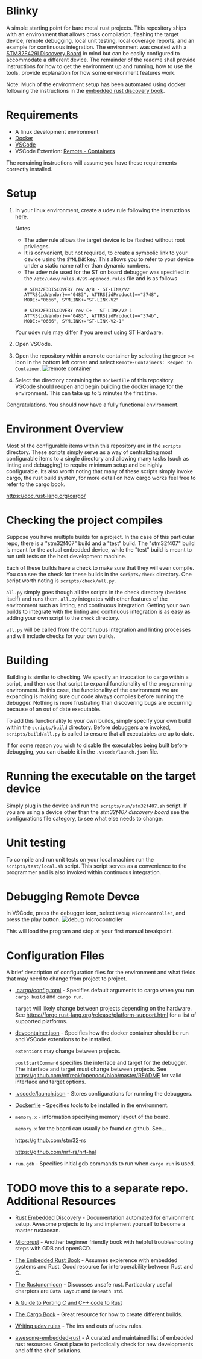# Blinky
A simple starting point for bare metal rust projects. This repository ships with an environment that allows cross compilation, flashing the target device, remote debugging, local unit testing, local coverage reports, and an example for continuous integration. The environment was created with a [STM32F429I Discovery Board](https://www.st.com/content/st_com/en/products/evaluation-tools/product-evaluation-tools/mcu-mpu-eval-tools/stm32-mcu-mpu-eval-tools/stm32-discovery-kits/32f429idiscovery.html) in mind but can be easily configured to accommodate a different device. The remainder of the readme shall provide instructions for how to get the environment up and running, how to use the tools, provide explanation for how some environment features work. 

Note: Much of the environment setup has been automated using docker following the instructions in the [embedded rust discovery book](https://rust-embedded.github.io/discovery/).

# Requirements
 - A linux development environment
 - [Docker](https://docs.docker.com/engine/install/)
 - [VSCode](https://code.visualstudio.com/)
 - VSCode Extention: [Remote - Containers](https://marketplace.visualstudio.com/items?itemName=ms-vscode-remote.remote-containers)

The remaining instructions will assume you have these requirements correctly installed.

# Setup
1. In your linux environment, create a udev rule following the instructions [here](https://rust-embedded.github.io/discovery/03-setup/linux.html#udev-rules). 

    Notes
    - The udev rule allows the target device to be flashed without root privileges.
    - It is convenient, but not required, to create a symbolic link to your device using the `SYMLINK` key. This allows you to refer to your device under a static name rather than dynamic numbers.
    - The udev rule used for the ST on board debugger was specified in the `/etc/udev/rules.d/99-openocd.rules` file and is as follows
        ```
        # STM32F3DISCOVERY rev A/B - ST-LINK/V2
        ATTRS{idVendor}=="0483", ATTRS{idProduct}=="3748", MODE:="0666", SYMLINK+="ST-LINK-V2"

        # STM32F3DISCOVERY rev C+ - ST-LINK/V2-1
        ATTRS{idVendor}=="0483", ATTRS{idProduct}=="374b", MODE:="0666", SYMLINK+="ST-LINK-V2-1"
        ```
    Your udev rule may differ if you are not using ST Hardware.

2. Open VSCode.

3. Open the repository within a remote container by selecting the green `><` icon in the bottom left corner and select `Remote-Containers: Reopen in Container`. ![remote container](images/open_remote_container.png)

4. Select the directory containing the `Dockerfile` of this repository. VSCode should reopen and begin building the docker image for the environment. This can take up to 5 minutes the first time.

Congratulations. You should now have a fully functional environment.

# Environment Overview
Most of the configurable items within this repository are in the `scripts` directory. These scripts simply serve as a way of centralizing most configurable items to a single directory and allowing many tasks (such as linting and debugging) to require minimum setup and be highly configurable. Its also worth noting that many of these scripts simply invoke cargo, the rust build system, for more detail on how cargo works feel free to refer to the cargo book.

https://doc.rust-lang.org/cargo/

# Checking the project compiles
Suppose you have multiple builds for a project. In the case of this particular repo, there is a "stm32f407" build and a "test" build. The "stm32f407" build is meant for the actual embedded device, while the "test" build is meant to run unit tests on the host development machine.

Each of these builds have a check to make sure that they will even compile. You can see the check for these builds in the `scripts/check` directory. One script worth noting is `scripts/check/all.py`. 

`all.py` simply goes though all the scripts in the check directory (besides itself) and runs them. `all.py` integrates with other features of the environment such as linting, and continuous integration. Getting your own builds to integrate with the linting and continuous integration is as easy as adding your own script to the `check` directory. 

`all.py` will be called from the continuous integration and linting processes and will include checks for your own builds.

# Building
Building is similar to checking. We specify an invocation to cargo within a script, and then use that script to expand functionality of the programming environment. In this case, the functionality of the environment we are expanding is making sure our code always compiles before running the debugger. Nothing is more frustrating than discovering bugs are occurring because of an out of date executable.

To add this functionality to your own builds, simply specify your own build within the `scripts/build` directory. Before debuggers are invoked, `scripts/build/all.py` is called to ensure that all executables are up to date.

If for some reason you wish to disable the executables being built before debugging, you can disable it in the `.vscode/launch.json` file.

# Running the executable on the target device
Simply plug in the device and run the `scripts/run/stm32f407.sh` script. If you are using a device other than the *stm32f407 discovery board* see the configurations file category, to see what else needs to change.

# Unit testing
To compile and run unit tests on your local machine run the `scripts/test/local.sh` script. This script serves as a convenience to the programmer and is also invoked within continuous integration.

# Debugging Remote Devce
In VSCode, press the debugger icon, select `Debug Microcontroller`, and press the play button.
![debug microcontroller](images/debug_microcontroller.png)

This will load the program and stop at your first manual breakpoint. 

# Configuration Files
A brief description of configuration files for the environment and what fields that may need to change from project to project.

- [.cargo/config.toml](https://doc.rust-lang.org/cargo/reference/config.html) - Specifies default arguments to cargo when you run `cargo build` and `cargo run`. 

    `target` will likely change between projects depending on the hardware. See
    https://forge.rust-lang.org/release/platform-support.html for a list of supported platforms.

- [devcontainer.json](https://aka.ms/vscode-remote/devcontainer.json) - Specifies how the docker container should be run and VSCode extentions to be installed.

    `extentions` may change between projects.

    `postStartCommand` specifies the interface and target for the debugger. The interface and target must change between projects. See
    https://github.com/ntfreak/openocd/blob/master/README for valid interface and target options.


- [.vscode/launch.json](https://go.microsoft.com/fwlink/?linkid=830387) - Stores configurations for running the debuggers.

- [Dockerfile](https://docs.docker.com/engine/reference/builder/) - Specifies tools to be installed in the environment.
- `memory.x` - information specifying memory layout of the board.
    
    `memory.x` for the board can usually be found on github. See...
    
    https://github.com/stm32-rs

    https://github.com/nrf-rs/nrf-hal

- `run.gdb` - Specifies initial gdb commands to run when `cargo run` is used.

# TODO move this to a separate repo. Additional Resources

- [Rust Embedded Discovery](https://rust-embedded.github.io/discovery/) - Documentation automated for environment setup. Awesome projects to try and implement yourself to become a master rustacean.

- [Microrust](https://droogmic.github.io/microrust/appendix/troubleshooting.html) - Another beginner friendly book with helpful troubleshooting steps with GDB and openGCD.

- [The Embedded Rust Book](https://rust-embedded.github.io/book/) - Assumes expierence with embedded systems and Rust. Good resource for interoperability between Rust and C.

- [The Rustonomicon](https://doc.rust-lang.org/nightly/nomicon/) - Discusses unsafe rust. Particaulary useful charpters are `Data Layout` and `Beneath std`.

- [A Guide to Porting C and C++ code to Rust](https://locka99.gitbooks.io/a-guide-to-porting-c-to-rust/content/) 

- [The Cargo Book](https://doc.rust-lang.org/cargo/) - Great resource for how to create different builds.

- [Writing udev rules](http://www.reactivated.net/writing_udev_rules.html) - The ins and outs of udev rules.

- [awesome-embedded-rust](https://github.com/rust-embedded/awesome-embedded-rust) - A curated and maintained list of embedded rust resources. Great place to periodically check for new developments and off the shelf solutions.